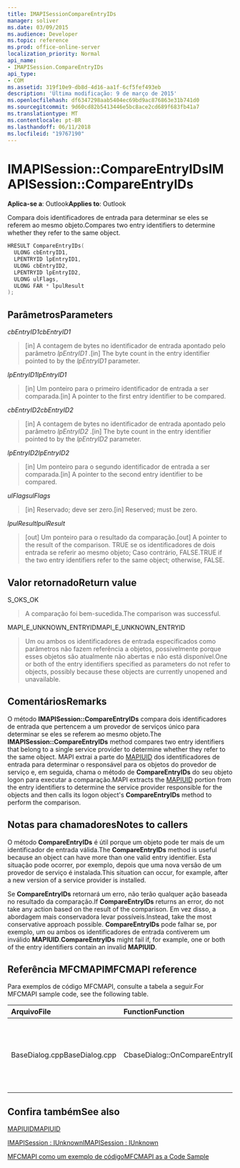 ```yaml
---
title: IMAPISessionCompareEntryIDs
manager: soliver
ms.date: 03/09/2015
ms.audience: Developer
ms.topic: reference
ms.prod: office-online-server
localization_priority: Normal
api_name:
- IMAPISession.CompareEntryIDs
api_type:
- COM
ms.assetid: 319f10e9-db8d-4d16-aa1f-6cf5fef493eb
description: 'Última modificação: 9 de março de 2015'
ms.openlocfilehash: df6347298aab5404ec69bd9ac876863e31b741d0
ms.sourcegitcommit: 9d60cd82b5413446e5bc8ace2cd689f683fb41a7
ms.translationtype: MT
ms.contentlocale: pt-BR
ms.lasthandoff: 06/11/2018
ms.locfileid: "19767190"
---
```

# <a name="imapisessioncompareentryids"></a><span data-ttu-id="83f2b-103">IMAPISession::CompareEntryIDs</span><span class="sxs-lookup"><span data-stu-id="83f2b-103">IMAPISession::CompareEntryIDs</span></span>

  
  
<span data-ttu-id="83f2b-104">**Aplica-se a**: Outlook</span><span class="sxs-lookup"><span data-stu-id="83f2b-104">**Applies to**: Outlook</span></span> 
  
<span data-ttu-id="83f2b-105">Compara dois identificadores de entrada para determinar se eles se referem ao mesmo objeto.</span><span class="sxs-lookup"><span data-stu-id="83f2b-105">Compares two entry identifiers to determine whether they refer to the same object.</span></span> 
  
```cpp
HRESULT CompareEntryIDs(
  ULONG cbEntryID1,
  LPENTRYID lpEntryID1,
  ULONG cbEntryID2,
  LPENTRYID lpEntryID2,
  ULONG ulFlags,
  ULONG FAR * lpulResult
);
```

## <a name="parameters"></a><span data-ttu-id="83f2b-106">Parâmetros</span><span class="sxs-lookup"><span data-stu-id="83f2b-106">Parameters</span></span>

 <span data-ttu-id="83f2b-107">_cbEntryID1_</span><span class="sxs-lookup"><span data-stu-id="83f2b-107">_cbEntryID1_</span></span>
  
> <span data-ttu-id="83f2b-108">[in] A contagem de bytes no identificador de entrada apontado pelo parâmetro _lpEntryID1_ .</span><span class="sxs-lookup"><span data-stu-id="83f2b-108">[in] The byte count in the entry identifier pointed to by the  _lpEntryID1_ parameter.</span></span> 
    
 <span data-ttu-id="83f2b-109">_lpEntryID1_</span><span class="sxs-lookup"><span data-stu-id="83f2b-109">_lpEntryID1_</span></span>
  
> <span data-ttu-id="83f2b-110">[in] Um ponteiro para o primeiro identificador de entrada a ser comparada.</span><span class="sxs-lookup"><span data-stu-id="83f2b-110">[in] A pointer to the first entry identifier to be compared.</span></span>
    
 <span data-ttu-id="83f2b-111">_cbEntryID2_</span><span class="sxs-lookup"><span data-stu-id="83f2b-111">_cbEntryID2_</span></span>
  
> <span data-ttu-id="83f2b-112">[in] A contagem de bytes no identificador de entrada apontado pelo parâmetro _lpEntryID2_ .</span><span class="sxs-lookup"><span data-stu-id="83f2b-112">[in] The byte count in the entry identifier pointed to by the  _lpEntryID2_ parameter.</span></span> 
    
 <span data-ttu-id="83f2b-113">_lpEntryID2_</span><span class="sxs-lookup"><span data-stu-id="83f2b-113">_lpEntryID2_</span></span>
  
> <span data-ttu-id="83f2b-114">[in] Um ponteiro para o segundo identificador de entrada a ser comparada.</span><span class="sxs-lookup"><span data-stu-id="83f2b-114">[in] A pointer to the second entry identifier to be compared.</span></span>
    
 <span data-ttu-id="83f2b-115">_ulFlags_</span><span class="sxs-lookup"><span data-stu-id="83f2b-115">_ulFlags_</span></span>
  
> <span data-ttu-id="83f2b-116">[in] Reservado; deve ser zero.</span><span class="sxs-lookup"><span data-stu-id="83f2b-116">[in] Reserved; must be zero.</span></span>
    
 <span data-ttu-id="83f2b-117">_lpulResult_</span><span class="sxs-lookup"><span data-stu-id="83f2b-117">_lpulResult_</span></span>
  
> <span data-ttu-id="83f2b-118">[out] Um ponteiro para o resultado da comparação.</span><span class="sxs-lookup"><span data-stu-id="83f2b-118">[out] A pointer to the result of the comparison.</span></span> <span data-ttu-id="83f2b-119">TRUE se os identificadores de dois entrada se referir ao mesmo objeto; Caso contrário, FALSE.</span><span class="sxs-lookup"><span data-stu-id="83f2b-119">TRUE if the two entry identifiers refer to the same object; otherwise, FALSE.</span></span>
    
## <a name="return-value"></a><span data-ttu-id="83f2b-120">Valor retornado</span><span class="sxs-lookup"><span data-stu-id="83f2b-120">Return value</span></span>

<span data-ttu-id="83f2b-121">S_OK</span><span class="sxs-lookup"><span data-stu-id="83f2b-121">S_OK</span></span> 
  
> <span data-ttu-id="83f2b-122">A comparação foi bem-sucedida.</span><span class="sxs-lookup"><span data-stu-id="83f2b-122">The comparison was successful.</span></span>
    
<span data-ttu-id="83f2b-123">MAPI_E_UNKNOWN_ENTRYID</span><span class="sxs-lookup"><span data-stu-id="83f2b-123">MAPI_E_UNKNOWN_ENTRYID</span></span> 
  
> <span data-ttu-id="83f2b-124">Um ou ambos os identificadores de entrada especificados como parâmetros não fazem referência a objetos, possivelmente porque esses objetos são atualmente não abertas e não está disponível.</span><span class="sxs-lookup"><span data-stu-id="83f2b-124">One or both of the entry identifiers specified as parameters do not refer to objects, possibly because these objects are currently unopened and unavailable.</span></span>
    
## <a name="remarks"></a><span data-ttu-id="83f2b-125">Comentários</span><span class="sxs-lookup"><span data-stu-id="83f2b-125">Remarks</span></span>

<span data-ttu-id="83f2b-126">O método **IMAPISession::CompareEntryIDs** compara dois identificadores de entrada que pertencem a um provedor de serviços único para determinar se eles se referem ao mesmo objeto.</span><span class="sxs-lookup"><span data-stu-id="83f2b-126">The **IMAPISession::CompareEntryIDs** method compares two entry identifiers that belong to a single service provider to determine whether they refer to the same object.</span></span> <span data-ttu-id="83f2b-127">MAPI extrai a parte do [MAPIUID](mapiuid.md) dos identificadores de entrada para determinar o responsável para os objetos do provedor de serviço e, em seguida, chama o método de **CompareEntryIDs** do seu objeto logon para executar a comparação.</span><span class="sxs-lookup"><span data-stu-id="83f2b-127">MAPI extracts the [MAPIUID](mapiuid.md) portion from the entry identifiers to determine the service provider responsible for the objects and then calls its logon object's **CompareEntryIDs** method to perform the comparison.</span></span> 
  
## <a name="notes-to-callers"></a><span data-ttu-id="83f2b-128">Notas para chamadores</span><span class="sxs-lookup"><span data-stu-id="83f2b-128">Notes to callers</span></span>

<span data-ttu-id="83f2b-129">O método **CompareEntryIDs** é útil porque um objeto pode ter mais de um identificador de entrada válida.</span><span class="sxs-lookup"><span data-stu-id="83f2b-129">The **CompareEntryIDs** method is useful because an object can have more than one valid entry identifier.</span></span> <span data-ttu-id="83f2b-130">Esta situação pode ocorrer, por exemplo, depois que uma nova versão de um provedor de serviço é instalada.</span><span class="sxs-lookup"><span data-stu-id="83f2b-130">This situation can occur, for example, after a new version of a service provider is installed.</span></span> 
  
<span data-ttu-id="83f2b-131">Se **CompareEntryIDs** retornará um erro, não terão qualquer ação baseada no resultado da comparação.</span><span class="sxs-lookup"><span data-stu-id="83f2b-131">If **CompareEntryIDs** returns an error, do not take any action based on the result of the comparison.</span></span> <span data-ttu-id="83f2b-132">Em vez disso, a abordagem mais conservadora levar possíveis.</span><span class="sxs-lookup"><span data-stu-id="83f2b-132">Instead, take the most conservative approach possible.</span></span> <span data-ttu-id="83f2b-133">**CompareEntryIDs** pode falhar se, por exemplo, um ou ambos os identificadores de entrada contiverem um inválido **MAPIUID**.</span><span class="sxs-lookup"><span data-stu-id="83f2b-133">**CompareEntryIDs** might fail if, for example, one or both of the entry identifiers contain an invalid **MAPIUID**.</span></span> 
  
## <a name="mfcmapi-reference"></a><span data-ttu-id="83f2b-134">Referência MFCMAPI</span><span class="sxs-lookup"><span data-stu-id="83f2b-134">MFCMAPI reference</span></span>

<span data-ttu-id="83f2b-135">Para exemplos de código MFCMAPI, consulte a tabela a seguir.</span><span class="sxs-lookup"><span data-stu-id="83f2b-135">For MFCMAPI sample code, see the following table.</span></span>
  
|<span data-ttu-id="83f2b-136">**Arquivo**</span><span class="sxs-lookup"><span data-stu-id="83f2b-136">**File**</span></span>|<span data-ttu-id="83f2b-137">**Function**</span><span class="sxs-lookup"><span data-stu-id="83f2b-137">**Function**</span></span>|<span data-ttu-id="83f2b-138">**Comment**</span><span class="sxs-lookup"><span data-stu-id="83f2b-138">**Comment**</span></span>|
|:-----|:-----|:-----|
|<span data-ttu-id="83f2b-139">BaseDialog.cpp</span><span class="sxs-lookup"><span data-stu-id="83f2b-139">BaseDialog.cpp</span></span>  <br/> |<span data-ttu-id="83f2b-140">CbaseDialog::OnCompareEntryIDs</span><span class="sxs-lookup"><span data-stu-id="83f2b-140">CbaseDialog::OnCompareEntryIDs</span></span>  <br/> |<span data-ttu-id="83f2b-141">MFCMAPI usa o método **IMAPISession::CompareEntryIDs** para comparar duas identificações de entrada que um usuário digita.</span><span class="sxs-lookup"><span data-stu-id="83f2b-141">MFCMAPI uses the **IMAPISession::CompareEntryIDs** method to compare two entry IDs that a user enters.</span></span>  <br/> |
   
## <a name="see-also"></a><span data-ttu-id="83f2b-142">Confira também</span><span class="sxs-lookup"><span data-stu-id="83f2b-142">See also</span></span>



[<span data-ttu-id="83f2b-143">MAPIUID</span><span class="sxs-lookup"><span data-stu-id="83f2b-143">MAPIUID</span></span>](mapiuid.md)
  
[<span data-ttu-id="83f2b-144">IMAPISession : IUnknown</span><span class="sxs-lookup"><span data-stu-id="83f2b-144">IMAPISession : IUnknown</span></span>](imapisessioniunknown.md)


[<span data-ttu-id="83f2b-145">MFCMAPI como um exemplo de código</span><span class="sxs-lookup"><span data-stu-id="83f2b-145">MFCMAPI as a Code Sample</span></span>](mfcmapi-as-a-code-sample.md)

